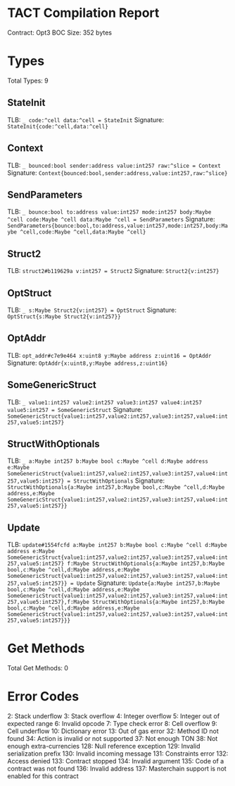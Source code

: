 # TACT Compilation Report
Contract: Opt3
BOC Size: 352 bytes

# Types
Total Types: 9

## StateInit
TLB: `_ code:^cell data:^cell = StateInit`
Signature: `StateInit{code:^cell,data:^cell}`

## Context
TLB: `_ bounced:bool sender:address value:int257 raw:^slice = Context`
Signature: `Context{bounced:bool,sender:address,value:int257,raw:^slice}`

## SendParameters
TLB: `_ bounce:bool to:address value:int257 mode:int257 body:Maybe ^cell code:Maybe ^cell data:Maybe ^cell = SendParameters`
Signature: `SendParameters{bounce:bool,to:address,value:int257,mode:int257,body:Maybe ^cell,code:Maybe ^cell,data:Maybe ^cell}`

## Struct2
TLB: `struct2#b119629a v:int257 = Struct2`
Signature: `Struct2{v:int257}`

## OptStruct
TLB: `_ s:Maybe Struct2{v:int257} = OptStruct`
Signature: `OptStruct{s:Maybe Struct2{v:int257}}`

## OptAddr
TLB: `opt_addr#c7e9e464 x:uint8 y:Maybe address z:uint16 = OptAddr`
Signature: `OptAddr{x:uint8,y:Maybe address,z:uint16}`

## SomeGenericStruct
TLB: `_ value1:int257 value2:int257 value3:int257 value4:int257 value5:int257 = SomeGenericStruct`
Signature: `SomeGenericStruct{value1:int257,value2:int257,value3:int257,value4:int257,value5:int257}`

## StructWithOptionals
TLB: `_ a:Maybe int257 b:Maybe bool c:Maybe ^cell d:Maybe address e:Maybe SomeGenericStruct{value1:int257,value2:int257,value3:int257,value4:int257,value5:int257} = StructWithOptionals`
Signature: `StructWithOptionals{a:Maybe int257,b:Maybe bool,c:Maybe ^cell,d:Maybe address,e:Maybe SomeGenericStruct{value1:int257,value2:int257,value3:int257,value4:int257,value5:int257}}`

## Update
TLB: `update#1554fcfd a:Maybe int257 b:Maybe bool c:Maybe ^cell d:Maybe address e:Maybe SomeGenericStruct{value1:int257,value2:int257,value3:int257,value4:int257,value5:int257} f:Maybe StructWithOptionals{a:Maybe int257,b:Maybe bool,c:Maybe ^cell,d:Maybe address,e:Maybe SomeGenericStruct{value1:int257,value2:int257,value3:int257,value4:int257,value5:int257}} = Update`
Signature: `Update{a:Maybe int257,b:Maybe bool,c:Maybe ^cell,d:Maybe address,e:Maybe SomeGenericStruct{value1:int257,value2:int257,value3:int257,value4:int257,value5:int257},f:Maybe StructWithOptionals{a:Maybe int257,b:Maybe bool,c:Maybe ^cell,d:Maybe address,e:Maybe SomeGenericStruct{value1:int257,value2:int257,value3:int257,value4:int257,value5:int257}}}`

# Get Methods
Total Get Methods: 0

# Error Codes
2: Stack underflow
3: Stack overflow
4: Integer overflow
5: Integer out of expected range
6: Invalid opcode
7: Type check error
8: Cell overflow
9: Cell underflow
10: Dictionary error
13: Out of gas error
32: Method ID not found
34: Action is invalid or not supported
37: Not enough TON
38: Not enough extra-currencies
128: Null reference exception
129: Invalid serialization prefix
130: Invalid incoming message
131: Constraints error
132: Access denied
133: Contract stopped
134: Invalid argument
135: Code of a contract was not found
136: Invalid address
137: Masterchain support is not enabled for this contract